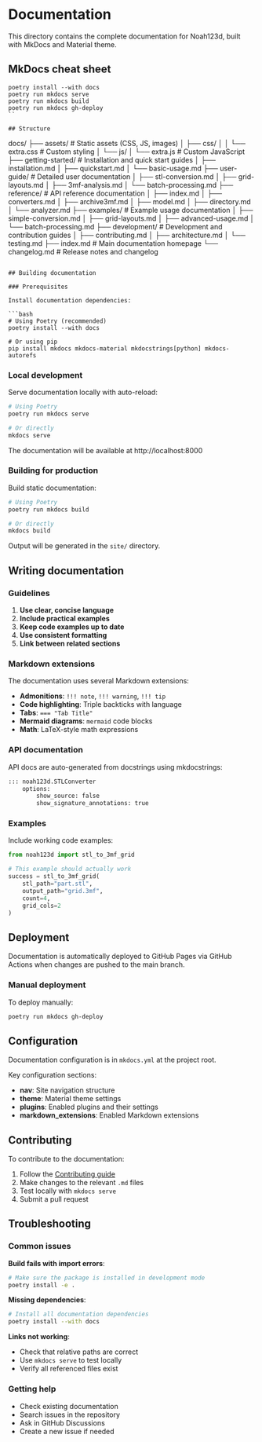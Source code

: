 # Documentation

This directory contains the complete documentation for Noah123d, built with MkDocs and Material theme.

## MkDocs cheat sheet  

```shell
poetry install --with docs
poetry run mkdocs serve
poetry run mkdocs build
poetry run mkdocs gh-deploy
`` 

## Structure

```
docs/
├── assets/                 # Static assets (CSS, JS, images)
│   ├── css/
│   │   └── extra.css      # Custom styling
│   └── js/
│       └── extra.js       # Custom JavaScript
├── getting-started/        # Installation and quick start guides
│   ├── installation.md
│   ├── quickstart.md
│   └── basic-usage.md
├── user-guide/            # Detailed user documentation
│   ├── stl-conversion.md
│   ├── grid-layouts.md
│   ├── 3mf-analysis.md
│   └── batch-processing.md
├── reference/             # API reference documentation
│   ├── index.md
│   ├── converters.md
│   ├── archive3mf.md
│   ├── model.md
│   ├── directory.md
│   └── analyzer.md
├── examples/              # Example usage documentation
│   ├── simple-conversion.md
│   ├── grid-layouts.md
│   ├── advanced-usage.md
│   └── batch-processing.md
├── development/           # Development and contribution guides
│   ├── contributing.md
│   ├── architecture.md
│   └── testing.md
├── index.md              # Main documentation homepage
└── changelog.md          # Release notes and changelog
```

## Building documentation

### Prerequisites

Install documentation dependencies:

```bash
# Using Poetry (recommended)
poetry install --with docs

# Or using pip
pip install mkdocs mkdocs-material mkdocstrings[python] mkdocs-autorefs
```

### Local development

Serve documentation locally with auto-reload:

```bash
# Using Poetry
poetry run mkdocs serve

# Or directly
mkdocs serve
```

The documentation will be available at http://localhost:8000

### Building for production

Build static documentation:

```bash
# Using Poetry
poetry run mkdocs build

# Or directly
mkdocs build
```

Output will be generated in the `site/` directory.

## Writing documentation

### Guidelines

1. **Use clear, concise language**
2. **Include practical examples**
3. **Keep code examples up to date**
4. **Use consistent formatting**
5. **Link between related sections**

### Markdown extensions

The documentation uses several Markdown extensions:

- **Admonitions**: `!!! note`, `!!! warning`, `!!! tip`
- **Code highlighting**: Triple backticks with language
- **Tabs**: `=== "Tab Title"`
- **Mermaid diagrams**: `mermaid` code blocks
- **Math**: LaTeX-style math expressions

### API documentation

API docs are auto-generated from docstrings using mkdocstrings:

```markdown
::: noah123d.STLConverter
    options:
        show_source: false
        show_signature_annotations: true
```

### Examples

Include working code examples:

```python
from noah123d import stl_to_3mf_grid

# This example should actually work
success = stl_to_3mf_grid(
    stl_path="part.stl",
    output_path="grid.3mf",
    count=4,
    grid_cols=2
)
```

## Deployment

Documentation is automatically deployed to GitHub Pages via GitHub Actions when changes are pushed to the main branch.

### Manual deployment

To deploy manually:

```bash
poetry run mkdocs gh-deploy
```

## Configuration

Documentation configuration is in `mkdocs.yml` at the project root.

Key configuration sections:
- **nav**: Site navigation structure
- **theme**: Material theme settings
- **plugins**: Enabled plugins and their settings
- **markdown_extensions**: Enabled Markdown extensions

## Contributing

To contribute to the documentation:

1. Follow the [Contributing guide](development/contributing.md)
2. Make changes to the relevant `.md` files
3. Test locally with `mkdocs serve`
4. Submit a pull request

## Troubleshooting

### Common issues

**Build fails with import errors**:
```bash
# Make sure the package is installed in development mode
poetry install -e .
```

**Missing dependencies**:
```bash
# Install all documentation dependencies
poetry install --with docs
```

**Links not working**:
- Check that relative paths are correct
- Use `mkdocs serve` to test locally
- Verify all referenced files exist

### Getting help

- Check existing documentation
- Search issues in the repository
- Ask in GitHub Discussions
- Create a new issue if needed
